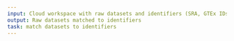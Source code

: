 ```yaml
---
input: Cloud workspace with raw datasets and identifiers (SRA, GTEx IDs, etc)
output: Raw datasets matched to identifiers
task: match datasets to identifiers
---
```

